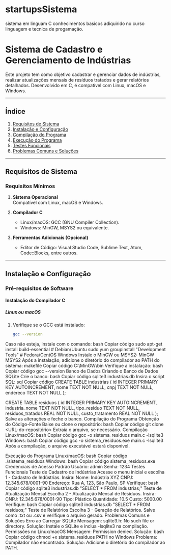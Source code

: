 # startupsSistema
sistema em linguam C conhecimentos basicos adiquirido no curso linguagem e tecnica de progamação.

# Sistema de Cadastro e Gerenciamento de Indústrias

Este projeto tem como objetivo cadastrar e gerenciar dados de indústrias, realizar atualizações mensais de resíduos tratados e gerar relatórios detalhados. Desenvolvido em C, é compatível com Linux, macOS e Windows.

---

## Índice

1. [Requisitos de Sistema](#requisitos-de-sistema)  
2. [Instalação e Configuração](#instalação-e-configuração)  
3. [Compilação do Programa](#compilação-do-programa)  
4. [Execução do Programa](#execução-do-programa)  
5. [Testes Funcionais](#testes-funcionais)  
6. [Problemas Comuns e Soluções](#problemas-comuns-e-soluções)  

---

## Requisitos de Sistema

### Requisitos Mínimos

1. **Sistema Operacional**  
   Compatível com Linux, macOS e Windows.

2. **Compilador C**  
   - Linux/macOS: GCC (GNU Compiler Collection).  
   - Windows: MinGW, MSYS2 ou equivalente.

3. **Ferramentas Adicionais (Opcional)**  
   - Editor de Código: Visual Studio Code, Sublime Text, Atom, Code::Blocks, entre outros.

---

## Instalação e Configuração

### Pré-requisitos de Software

#### Instalação do Compilador C

##### Linux ou macOS
1. Verifique se o GCC está instalado:
   ```bash
   gcc --version
Caso não esteja, instale com o comando:
bash
Copiar código
sudo apt-get install build-essential  # Debian/Ubuntu
sudo yum groupinstall "Development Tools"  # Fedora/CentOS
Windows
Instale o MinGW ou MSYS2:
MinGW
MSYS2
Após a instalação, adicione o diretório do compilador ao PATH do sistema:
makefile
Copiar código
C:\MinGW\bin
Verifique a instalação:
bash
Copiar código
gcc --version
Banco de Dados
Criando o Banco de Dados SQLite
Crie o banco:
bash
Copiar código
sqlite3 industrias.db
Insira o script SQL:
sql
Copiar código
CREATE TABLE industrias (
    id INTEGER PRIMARY KEY AUTOINCREMENT,
    nome TEXT NOT NULL,
    cnpj TEXT NOT NULL,
    endereco TEXT NOT NULL
);

CREATE TABLE residuos (
    id INTEGER PRIMARY KEY AUTOINCREMENT,
    industria_nome TEXT NOT NULL,
    tipo_residuo TEXT NOT NULL,
    residuos_tratados REAL NOT NULL,
    custo_tratamento REAL NOT NULL
);
Salve as alterações e feche o banco.
Compilação do Programa
Obtenção do Código-Fonte
Baixe ou clone o repositório:
bash
Copiar código
git clone <URL-do-repositório>
Extraia o arquivo, se necessário.
Compilação
Linux/macOS:
bash
Copiar código
gcc -o sistema_residuos main.c -lsqlite3
Windows:
bash
Copiar código
gcc -o sistema_residuos.exe main.c -lsqlite3
Após a compilação, o arquivo executável estará disponível.

Execução do Programa
Linux/macOS:
bash
Copiar código
./sistema_residuos
Windows:
bash
Copiar código
sistema_residuos.exe
Credenciais de Acesso Padrão
Usuário: admin
Senha: 1234
Testes Funcionais
Teste de Cadastro de Indústrias
Acesse o menu inicial e escolha 1 - Cadastro de Indústrias.
Insira:
Nome: Indústria XYZ
CNPJ: 12.345.678/0001-90
Endereço: Rua A, 123, São Paulo, SP
Verifique:
bash
Copiar código
sqlite3 industrias.db "SELECT * FROM industrias;"
Teste de Atualização Mensal
Escolha 2 - Atualização Mensal de Resíduos.
Insira:
CNPJ: 12.345.678/0001-90
Tipo: Plástico
Quantidade: 10.5
Custo: 5000.00
Verifique:
bash
Copiar código
sqlite3 industrias.db "SELECT * FROM residuos;"
Teste de Relatórios
Escolha 3 - Geração de Relatórios.
Salve como .txt ou .csv e verifique o arquivo gerado.
Problemas Comuns e Soluções
Erro ao Carregar SQLite
Mensagem: sqlite3.h: No such file or directory.
Solução: Instale o SQLite e inclua -lsqlite3 na compilação.
Permissões no Linux/macOS
Mensagem: Permission denied.
Solução:
bash
Copiar código
chmod +x sistema_residuos
PATH no Windows
Problema: Compilador não encontrado.
Solução: Adicione o diretório do compilador ao PATH.
